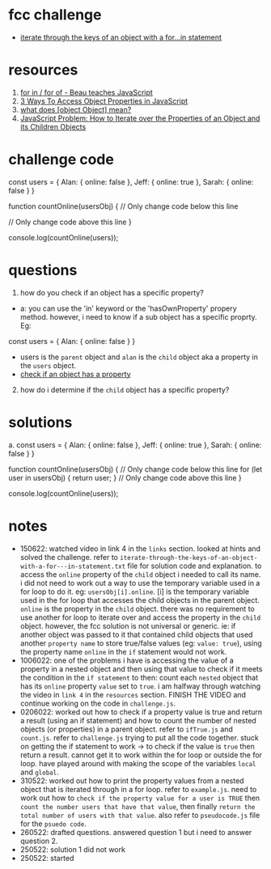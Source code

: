# fcc challenge
- [iterate through the keys of an object with a for...in statement](https://www.freecodecamp.org/learn/javascript-algorithms-and-data-structures/basic-data-structures/iterate-through-the-keys-of-an-object-with-a-for---in-statement)

# resources
1. [for in / for of - Beau teaches JavaScript](https://www.youtube.com/watch?v=a3KHBqH7njs)
2. [3 Ways To Access Object Properties in JavaScript](https://dmitripavlutin.com/access-object-properties-javascript/#2-square-brackets-property-accessor)
3. [what does [object Object] mean?](https://stackoverflow.com/questions/4750225/what-does-object-object-mean)
4. [JavaScript Problem: How to Iterate over the Properties of an Object and its Children Objects](https://www.youtube.com/watch?v=-is1De6H1SI)

# challenge code
const users = {
    Alan: {
        online: false
    },
    Jeff: {
        online: true
    },
    Sarah: {
        online: false
    }
}

function countOnline(usersObj) {
// Only change code below this line

// Only change code above this line
}

console.log(countOnline(users));

# questions
1. how do you check if an object has a specific property?
- a: you can use the 'in' keyword or the 'hasOwnProperty' propery method. 
however, i need to know if a sub object has a specific proprty. Eg:

const users = {
    Alan: {
        online: false
    }
} 

- users is the `parent` object and `alan` is the `child` object aka a property in the `users` object.
- [check if an object has a property](https://www.freecodecamp.org/learn/javascript-algorithms-and-data-structures/basic-data-structures/check-if-an-object-has-a-property)

2. how do i determine if the `child` object has a specific property?

# solutions
a.
const users = {
    Alan: {
        online: false
    },
    Jeff: {
        online: true
    },
    Sarah: {
        online: false
    }
}

function countOnline(usersObj) {
// Only change code below this line
for (let user in usersObj) {
    return user;
    }
// Only change code above this line
}

console.log(countOnline(users));

# notes
- 150622: watched video in link 4 in the `links` section. looked at hints and solved the challenge. refer to `iterate-through-the-keys-of-an-object-with-a-for---in-statement.txt` file for solution code and explanation. to access the `online` property of the `child` object i needed to call its name. i did not need to work out a way to use the temporary variable used in a for loop to do it. eg: `usersObj[i].online`. [i] is the temporary variable used in the for loop that accesses the child objects in the parent object. `online` is the property in the `child` object. there was no requirement to use another for loop to iterate over and access the property in the `child` object. however, the fcc solution is not universal or generic. ie: if another object was passed to it that contained child objects that used another `property name` to store true/false values (eg: `value: true`), using the property name `online` in the `if` statement would not work.
- 1006022: one of the problems i have is accessing the value of a property in a nested object and then using that value to check if it meets the condition in the `if statement` to then: count each `nested` object that has its `online` property `value` set to `true`. i am halfway through watching the video in `link 4` in the `resources` section. FINISH THE VIDEO and continue working on the code in `challenge.js`.
- 0206022: worked out how to check if a property value is true and return a result (using an if statement) and how to count the number of nested objects (or properties) in a parent object. refer to `ifTrue.js` and `count.js`. refer to `challenge.js` trying to put all the code together. stuck on getting the if statement to work -> to check if the value is `true` then return a result. cannot get it to work within the for loop or outside the for loop. have played around with making the scope of the variables `local` and `global`.
- 310522: worked out how to print the property values from a nested object that is iterated through in a for loop. refer to `example.js`. need to work out how to `check if the property value for a user is TRUE` then `count the number users that have that value`, then finally `return the total number of users with that value`. also refer to `pseudocode.js` file for the `psuedo code`.
- 260522: drafted questions. answered question 1 but i need to answer question 2.
- 250522: solution 1 did not work
- 250522: started